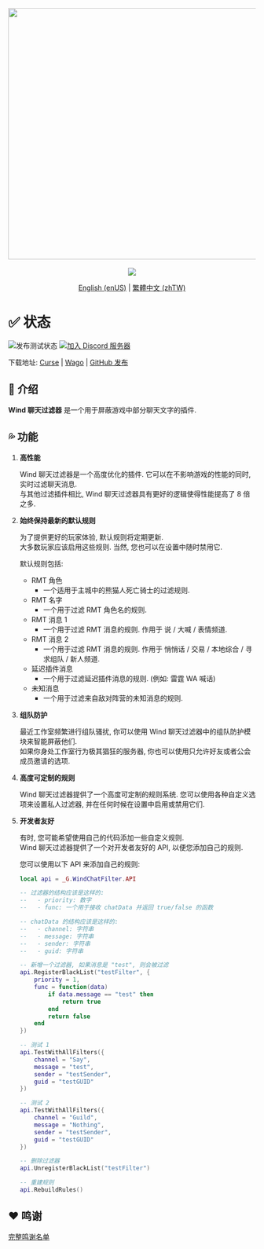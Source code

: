 <div align="center">
<img width="512" src="Title.svg"/><br><br>
<img src="https://img.shields.io/badge/版本-1.2.4-green.svg?longCache=true&style=for-the-badge"/>

[English (enUS)](README.md) | [繁體中文 (zhTW)](README_zhTW.md)
</div>

# ✅ 状态

![发布测试状态](https://img.shields.io/github/actions/workflow/status/fang2hou/WindChatFilter/publish_stable.yml?branch=1.2.2) [![加入 Discord 服务器](https://img.shields.io/badge/Wind%20Plugins-加入-grey.svg?longCache=true&color=7289DA&logo=discord)](https://discord.gg/SPqB72z7TK)

下载地址: [Curse](https://www.curseforge.com/wow/addons/wind-chat-filter-wcf) | [Wago](https://addons.wago.io/addons/windchatfilter) | [GitHub 发布](https://github.com/fang2hou/WindChatFilter/releases)

## 🌟 介绍

**Wind 聊天过滤器** 是一个用于屏蔽游戏中部分聊天文字的插件.

## 💦 功能

1. **高性能**

    Wind 聊天过滤器是一个高度优化的插件. 它可以在不影响游戏的性能的同时, 实时过滤聊天消息.  
    与其他过滤插件相比, Wind 聊天过滤器具有更好的逻辑使得性能提高了 8 倍之多.

1. **始终保持最新的默认规则**

    为了提供更好的玩家体验, 默认规则将定期更新.  
    大多数玩家应该启用这些规则. 当然, 您也可以在设置中随时禁用它.  

    默认规则包括:
    - RMT 角色
      - 一个适用于主城中的熊猫人死亡骑士的过滤规则.
    - RMT 名字
      - 一个用于过滤 RMT 角色名的规则.
    - RMT 消息 1
      - 一个用于过滤 RMT 消息的规则. 作用于 说 / 大喊 / 表情频道.
    - RMT 消息 2
      - 一个用于过滤 RMT 消息的规则. 作用于 悄悄话 / 交易 / 本地综合 / 寻求组队 / 新人频道.
    - 延迟插件消息
      - 一个用于过滤延迟插件消息的规则. (例如: 雷霆 WA 喊话)
    - 未知消息
      - 一个用于过滤来自敌对阵营的未知消息的规则.

1. **组队防护**

    最近工作室频繁进行组队骚扰, 你可以使用 Wind 聊天过滤器中的组队防护模块来智能屏蔽他们.  
    如果你身处工作室行为极其猖狂的服务器, 你也可以使用只允许好友或者公会成员邀请的选项.

1. **高度可定制的规则**

    Wind 聊天过滤器提供了一个高度可定制的规则系统. 您可以使用各种自定义选项来设置私人过滤器, 并在任何时候在设置中启用或禁用它们.

1. **开发者友好**

    有时, 您可能希望使用自己的代码添加一些自定义规则.  
    Wind 聊天过滤器提供了一个对开发者友好的 API, 以便您添加自己的规则.

    您可以使用以下 API 来添加自己的规则:

    ```lua
    local api = _G.WindChatFilter.API

    -- 过滤器的结构应该是这样的:
    --   - priority: 数字
    --   - func: 一个用于接收 chatData 并返回 true/false 的函数

    -- chatData 的结构应该是这样的:
    --   - channel: 字符串
    --   - message: 字符串
    --   - sender: 字符串
    --   - guid: 字符串

    -- 新增一个过滤器, 如果消息是 "test", 则会被过滤
    api.RegisterBlackList("testFilter", {
        priority = 1,
        func = function(data)
            if data.message == "test" then
                return true
            end
            return false
        end
    })

    -- 测试 1
    api.TestWithAllFilters({
        channel = "Say",
        message = "test",
        sender = "testSender",
        guid = "testGUID"
    })

    -- 测试 2
    api.TestWithAllFilters({
        channel = "Guild",
        message = "Nothing",
        sender = "testSender",
        guid = "testGUID"
    })

    -- 删除过滤器
    api.UnregisterBlackList("testFilter")

    -- 重建规则
    api.RebuildRules()
    ```

## ❤️ 鸣谢

[完整鸣谢名单](CREDITS.md)
